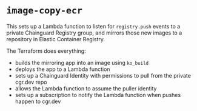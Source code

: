 # `image-copy-ecr`

This sets up a Lambda function to listen for `registry.push` events to a private Chainguard Registry group, and mirrors those new images to a repository in Elastic Container Registry.

The Terraform does everything:

- builds the mirroring app into an image using `ko_build`
- deploys the app to a Lambda function
- sets up a Chainguard Identity with permissions to pull from the private cgr.dev repo
- allows the Lambda function to assume the puller identity
- sets up a subscription to notify the Lambda function when pushes happen to cgr.dev
